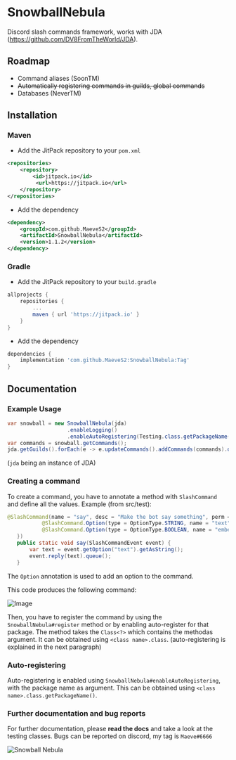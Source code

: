 # SnowballNebula
Discord slash commands framework, works with JDA (https://github.com/DV8FromTheWorld/JDA).

## Roadmap
 * Command aliases (SoonTM)
 * ~~Automatically registering commands in guilds, global commands~~
 * Databases (NeverTM)
 
## Installation
### Maven
* Add the JitPack repository to your `pom.xml`
```xml
<repositories>
	<repository>
		<id>jitpack.io</id>
		 <url>https://jitpack.io</url>
	</repository>
</repositories>
```
* Add the dependency
```xml
<dependency>
    <groupId>com.github.MaeveS2</groupId>
    <artifactId>SnowballNebula</artifactId>
    <version>1.1.2</version>
</dependency>
```

### Gradle
* Add the JitPack repository to your `build.gradle`
```groovy
allprojects {
	repositories {
		...
		maven { url 'https://jitpack.io' }
	}
}
```
* Add the dependency
```groovy
dependencies {
	implementation 'com.github.MaeveS2:SnowballNebula:Tag'
}
```

## Documentation
### Example Usage
```java
var snowball = new SnowballNebula(jda)
                   .enableLogging()
                   .enableAutoRegistering(Testing.class.getPackageName());
var commands = snowball.getCommands();
jda.getGuilds().forEach(e -> e.updateCommands().addCommands(commands).queue());$
 ```
(`jda` being an instance of JDA)
 
### Creating a command
To create a command, you have to annotate a method with `SlashCommand` and define all the values.
Example (from src/test):
 ```java
 @SlashCommand(name = "say", desc = "Make the bot say something", perm = Permission.UNKNOWN, options = {
            @SlashCommand.Option(type = OptionType.STRING, name = "text", desc = "Text to say", required = true),
            @SlashCommand.Option(type = OptionType.BOOLEAN, name = "embed", desc = "Make it an embed?")
    })
    public static void say(SlashCommandEvent event) {
        var text = event.getOption("text").getAsString();
        event.reply(text).queue();
    }
 ```
The `Option` annotation is used to add an option to the command.

This code produces the following command:

![Image](https://cdn.discordapp.com/attachments/902497478270672916/920778608568598548/unknown.png)

Then, you have to register the command by using the `SnowballNebula#register` method or by enabling auto-register
for that package. The method takes the `Class<?>` which contains the methodas argument. It can be obtained using
`<class name>.class`. (auto-registering is explained in the next paragraph)

### Auto-registering
Auto-registering is enabled using `SnowballNebula#enableAutoRegistering`, with the package name as argument. This
can be obtained using `<class name>.class.getPackageName()`.

### Further documentation and bug reports
For further documentation, please **read the docs** and take a look at the testing classes.
Bugs can be reported on discord, my tag is `Maeve#6666`

![Snowball Nebula](https://cdn.discordapp.com/attachments/653632542100160547/920772806982131772/unknown.png)
